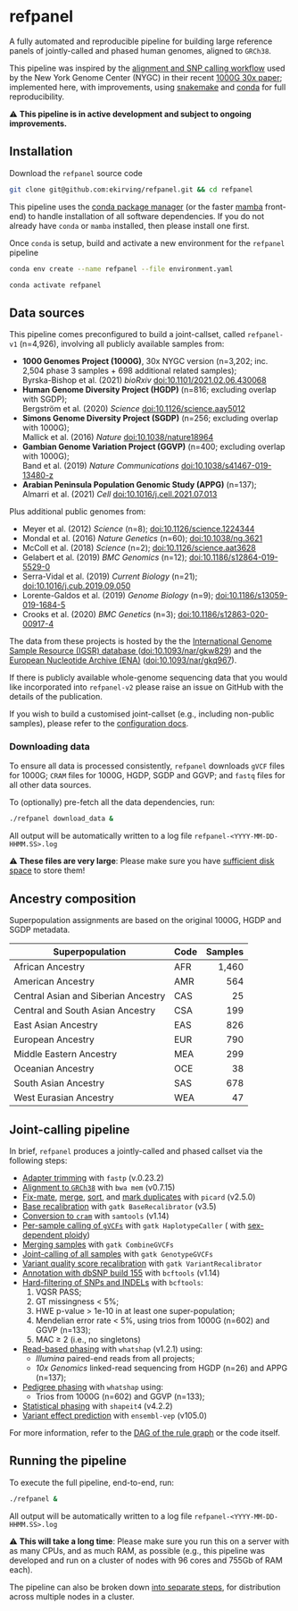 # refpanel

A fully automated and reproducible pipeline for building large reference panels of jointly-called and phased human
genomes, aligned to `GRCh38`.

This pipeline was inspired by the [alignment and SNP calling workflow](
http://ftp.1000genomes.ebi.ac.uk/vol1/ftp/data_collections/1000G_2504_high_coverage/20190405_NYGC_b38_pipeline_description.pdf)
used by the New York Genome Center (NYGC) in their recent [1000G 30x paper](
https://www.biorxiv.org/content/10.1101/2021.02.06.430068); implemented here, with improvements,
using [snakemake](https://snakemake.readthedocs.io/en/stable/) and
[conda](https://docs.conda.io/projects/conda/en/latest/) for full reproducibility.

:warning: **This pipeline is in active development and subject to ongoing improvements.**

## Installation

Download the `refpanel` source code

```bash
git clone git@github.com:ekirving/refpanel.git && cd refpanel
```

This pipeline uses the [conda package manager](https://docs.conda.io/projects/conda/en/latest/index.html) (or the
faster [mamba](https://mamba.readthedocs.io/en/latest/index.html) front-end) to handle installation of all software
dependencies. If you do not already have `conda` or `mamba` installed, then please install one first.

Once `conda` is setup, build and activate a new environment for the `refpanel` pipeline

```bash
conda env create --name refpanel --file environment.yaml
```

```bash
conda activate refpanel
```

## Data sources

This pipeline comes preconfigured to build a joint-callset, called `refpanel-v1` (n=4,926), involving all publicly 
available samples from:

* **1000 Genomes Project (1000G)**, 30x NYGC version (n=3,202; inc. 2,504 phase 3 samples + 698 additional related samples); \
  Byrska-Bishop et al. (2021) *bioRxiv* [doi:10.1101/2021.02.06.430068](https://doi.org/10.1101/2021.02.06.430068)
* **Human Genome Diversity Project (HGDP)** (n=816; excluding overlap with SGDP); \
  Bergström et al. (2020) *Science* [doi:10.1126/science.aay5012](https://doi.org/10.1126/science.aay5012)
* **Simons Genome Diversity Project (SGDP)** (n=256; excluding overlap with 1000G); \
  Mallick et al. (2016) *Nature* [doi:10.1038/nature18964](https://doi.org/10.1038/nature18964)
* **Gambian Genome Variation Project (GGVP)** (n=400; excluding overlap with 1000G); \
  Band et al. (2019) *Nature Communications* [doi:10.1038/s41467-019-13480-z](https://doi.org/10.1038/s41467-019-13480-z)
* **Arabian Peninsula Population Genomic Study (APPG)**  (n=137); \
  Almarri et al. (2021) *Cell* [doi:10.1016/j.cell.2021.07.013](https://doi.org/10.1016/j.cell.2021.07.013)

Plus additional public genomes from:
* Meyer et al. (2012) *Science* (n=8); [doi:10.1126/science.1224344](https://doi.org/10.1126/science.1224344)
* Mondal et al. (2016) *Nature Genetics* (n=60); [doi:10.1038/ng.3621](https://doi.org/10.1038/ng.3621)
* McColl et al. (2018) *Science* (n=2); [doi:10.1126/science.aat3628](https://doi.org/10.1126/science.aat3628)
* Gelabert et al. (2019) *BMC Genomics* (n=12); [doi:10.1186/s12864-019-5529-0](https://doi.org/10.1186/s12864-019-5529-0)
* Serra-Vidal et al. (2019) *Current Biology* (n=21); [doi:10.1016/j.cub.2019.09.050](https://doi.org/10.1016/j.cub.2019.09.050)
* Lorente-Galdos et al. (2019) *Genome Biology* (n=9); [doi:10.1186/s13059-019-1684-5](https://doi.org/10.1186/s13059-019-1684-5)
* Crooks et al. (2020) *BMC Genetics* (n=3); [doi:10.1186/s12863-020-00917-4](https://doi.org/10.1186/s12863-020-00917-4)

The data from these projects is hosted by the
the [International Genome Sample Resource (IGSR) database ](https://www.internationalgenome.org/)
([doi:10.1093/nar/gkw829](https://doi.org/10.1093/nar/gkw829)) and the [European Nucleotide Archive (ENA)](
https://www.ebi.ac.uk/ena/browser/home) ([doi:10.1093/nar/gkq967](https://doi.org/10.1093/nar/gkq967)).

If there is publicly available whole-genome sequencing data that you would like incorporated into `refpanel-v2` please
raise an issue on GitHub with the details of the publication.

If you wish to build a customised joint-callset (e.g., including non-public samples), please refer to
the [configuration docs](docs/config.md).

### Downloading data

To ensure all data is processed consistently, `refpanel` downloads `gVCF` files for 1000G; `CRAM` files for 1000G, HGDP, 
SGDP and GGVP;  and `fastq` files for all other data sources.

To (optionally) pre-fetch all the data dependencies, run:

```bash
./refpanel download_data &
```

All output will be automatically written to a log file `refpanel-<YYYY-MM-DD-HHMM.SS>.log` 

:warning: **These files are very large**: Please make sure you have [sufficient disk space](docs/diskspace.md) to store
them!

## Ancestry composition

Superpopulation assignments are based on the original 1000G, HGDP and SGDP metadata.

| Superpopulation                     | Code | Samples |
|-------------------------------------|------|--------:|
| African Ancestry                    | AFR  |   1,460 |
| American Ancestry                   | AMR  |     564 |
| Central Asian and Siberian Ancestry | CAS  |      25 |
| Central and South Asian Ancestry    | CSA  |     199 |
| East Asian Ancestry                 | EAS  |     826 |
| European Ancestry                   | EUR  |     790 |
| Middle Eastern Ancestry             | MEA  |     299 |
| Oceanian Ancestry                   | OCE  |      38 |
| South Asian Ancestry                | SAS  |     678 |
| West Eurasian Ancestry              | WEA  |      47 |

## Joint-calling pipeline

In brief, `refpanel` produces a jointly-called and phased callset via the following steps:

* [Adapter trimming](rules/02-align.smk) with `fastp` (v.0.23.2)
* [Alignment to `GRCh38`](rules/02-align.smk) with `bwa mem` (v0.7.15)
* [Fix-mate](rules/02-align.smk), [merge](rules/02-align.smk), [sort](rules/02-align.smk),
  and [mark duplicates](rules/02-align.smk) with `picard` (v2.5.0)
* [Base recalibration](rules/02-align.smk) with `gatk BaseRecalibrator` (v3.5)
* [Conversion to `cram`](rules/02-align.smk) with `samtools` (v1.14)
* [Per-sample calling of `gVCFs`](rules/04-call.smk) with `gatk HaplotypeCaller` (
  with [sex-dependent ploidy](https://ftp.1000genomes.ebi.ac.uk/vol1/ftp/data_collections/1000G_2504_high_coverage/working/20190425_NYGC_GATK/raw_calls_updated/README_2021November05_NYGCrawcalls_updated.docx))
* [Merging samples](rules/05-merge-calls.smk) with `gatk CombineGVCFs`
* [Joint-calling of all samples](rules/06-joint-call.smk) with `gatk GenotypeGVCFs`
* [Variant quality score recalibration](rules/06-joint-call.smk) with `gatk VariantRecalibrator`
* [Annotation with dbSNP build 155](rules/06-joint-call.smk) with `bcftools` (v1.14)
* [Hard-filtering of SNPs and INDELs](rules/06-joint-call.smk) with `bcftools`:
    1) VQSR PASS;
    2) GT missingness < 5%;
    3) HWE p-value > 1e-10 in at least one super-population;
    4) Mendelian error rate < 5%, using trios from 1000G (n=602) and GGVP (n=133);
    5) MAC ≥ 2 (i.e., no singletons)
* [Read-based phasing](rules/07-phase-reads.smk) with `whatshap` (v1.2.1) using:
    * _Illumina_ paired-end reads from all projects;
    * _10x Genomics_ linked-read sequencing from HGDP (n=26) and APPG (n=137);
* [Pedigree phasing](rules/08-phase-trios.smk) with `whatshap` using:
    * Trios from 1000G (n=602) and GGVP (n=133);
* [Statistical phasing](rules/09-phase-stat.smk) with `shapeit4` (v4.2.2)
* [Variant effect prediction](rules/10-ensembl-vep.smk) with `ensembl-vep` (v105.0)

For more information, refer to the [DAG of the rule graph](docs/rulegraph.pdf) or the code itself.

## Running the pipeline

To execute the full pipeline, end-to-end, run:

```bash
./refpanel &
```

All output will be automatically written to a log file `refpanel-<YYYY-MM-DD-HHMM.SS>.log`

:warning: **This will take a long time**: Please make sure you run this on a server with as many CPUs, and as much RAM,
as possible (e.g., this pipeline was developed and run on a cluster of nodes with 96 cores and 755Gb of RAM each).

The pipeline can also be broken down [into separate steps](docs/steps.md), for distribution across multiple nodes in a
cluster.